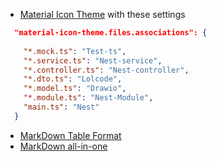 - [Material Icon Theme](https://marketplace.visualstudio.com/items?itemName=PKief.material-icon-theme) with these settings
```json
  "material-icon-theme.files.associations": {
  
    "*.mock.ts": "Test-ts",
    "*.service.ts": "Nest-service",
    "*.controller.ts": "Nest-controller",
    "*.dto.ts": "Lolcode",
    "*.model.ts": "Drawio",
    "*.module.ts": "Nest-Module",
    "main.ts": "Nest"
  }
```
- [MarkDown Table Format](https://marketplace.visualstudio.com/items?itemName=TomasHubelbauer.vscode-markdown-table-format)
- [MarkDown all-in-one](https://marketplace.visualstudio.com/items?itemName=yzhang.markdown-all-in-one)